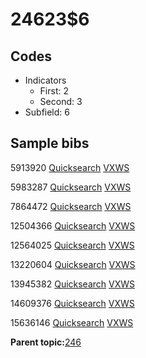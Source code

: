 # 24623$6

## Codes

-   Indicators
    -   First: 2
    -   Second: 3
-   Subfield: 6

## Sample bibs

5913920 [Quicksearch](https://search.library.yale.edu/catalog/5913920) [VXWS](http://prodorbis.library.yale.edu:7014/vxws/GetHoldingsService?bibId=5913920)

5983287 [Quicksearch](https://search.library.yale.edu/catalog/5983287) [VXWS](http://prodorbis.library.yale.edu:7014/vxws/GetHoldingsService?bibId=5983287)

7864472 [Quicksearch](https://search.library.yale.edu/catalog/7864472) [VXWS](http://prodorbis.library.yale.edu:7014/vxws/GetHoldingsService?bibId=7864472)

12504366 [Quicksearch](https://search.library.yale.edu/catalog/12504366) [VXWS](http://prodorbis.library.yale.edu:7014/vxws/GetHoldingsService?bibId=12504366)

12564025 [Quicksearch](https://search.library.yale.edu/catalog/12564025) [VXWS](http://prodorbis.library.yale.edu:7014/vxws/GetHoldingsService?bibId=12564025)

13220604 [Quicksearch](https://search.library.yale.edu/catalog/13220604) [VXWS](http://prodorbis.library.yale.edu:7014/vxws/GetHoldingsService?bibId=13220604)

13945382 [Quicksearch](https://search.library.yale.edu/catalog/13945382) [VXWS](http://prodorbis.library.yale.edu:7014/vxws/GetHoldingsService?bibId=13945382)

14609376 [Quicksearch](https://search.library.yale.edu/catalog/14609376) [VXWS](http://prodorbis.library.yale.edu:7014/vxws/GetHoldingsService?bibId=14609376)

15636146 [Quicksearch](https://search.library.yale.edu/catalog/15636146) [VXWS](http://prodorbis.library.yale.edu:7014/vxws/GetHoldingsService?bibId=15636146)

**Parent topic:**[246](../../tags/246/246.md)

